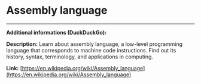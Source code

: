 # Assembly language

---

**Additional informations (DuckDuckGo):**

**Description:** Learn about assembly language, a low-level programming language that corresponds to machine code instructions. Find out its history, syntax, terminology, and applications in computing.

**Link:** [https://en.wikipedia.org/wiki/Assembly_language](https://en.wikipedia.org/wiki/Assembly_language)

